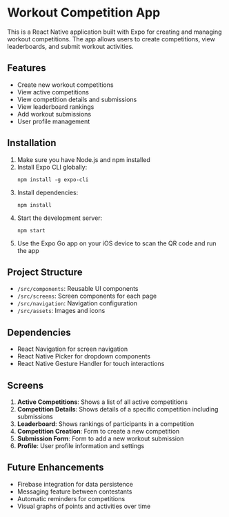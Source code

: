 # Workout Competition App

This is a React Native application built with Expo for creating and managing workout competitions. The app allows users to create competitions, view leaderboards, and submit workout activities.

## Features

- Create new workout competitions
- View active competitions
- View competition details and submissions
- View leaderboard rankings
- Add workout submissions
- User profile management

## Installation

1. Make sure you have Node.js and npm installed
2. Install Expo CLI globally:
   ```
   npm install -g expo-cli
   ```
3. Install dependencies:
   ```
   npm install
   ```
4. Start the development server:
   ```
   npm start
   ```
5. Use the Expo Go app on your iOS device to scan the QR code and run the app

## Project Structure

- `/src/components`: Reusable UI components
- `/src/screens`: Screen components for each page
- `/src/navigation`: Navigation configuration
- `/src/assets`: Images and icons

## Dependencies

- React Navigation for screen navigation
- React Native Picker for dropdown components
- React Native Gesture Handler for touch interactions

## Screens

1. **Active Competitions**: Shows a list of all active competitions
2. **Competition Details**: Shows details of a specific competition including submissions
3. **Leaderboard**: Shows rankings of participants in a competition
4. **Competition Creation**: Form to create a new competition
5. **Submission Form**: Form to add a new workout submission
6. **Profile**: User profile information and settings

## Future Enhancements

- Firebase integration for data persistence
- Messaging feature between contestants
- Automatic reminders for competitions
- Visual graphs of points and activities over time

